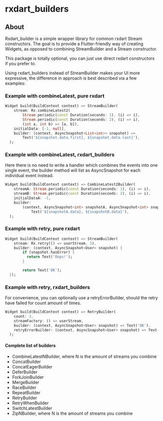 # rxdart_builders

## About

Rxdart_builder is a simple wrapper library for common rxdart Stream constructors.
The goal is to provide a Flutter-friendly way of creating Widgets, as opposed to combining
StreamBuilder and a Stream constructor.

This package is totally optional, you can just use direct rxdart constructors if you prefer to.

Using rxdart_builders instead of StreamBuilder makes your UI more expressive,
the difference in approach is best described via a few examples:

### Example with combineLatest, pure rxdart
```dart
Widget build(BuildContext context) => StreamBuilder(
    stream: Rx.combineLatest2(
        Stream.periodic(const Duration(seconds: 1), (i) => i),
        Stream.periodic(const Duration(seconds: 2), (i) => i),
        (int a, int b) => [a, b]),
    initialData: [-1, null],
    builder: (context, AsyncSnapshot<List<int>> snapshot) =>
        Text('${snapshot.data.first}, ${snapshot.data.last}'),
  );
```

### Example with combineLatest, rxdart_builders

Here there is no need to write a handler which combines the events into one single event,
the builder method will list as AsyncSnapshot for each individual event instead.

```dart
Widget build(BuildContext context) => CombineLatest2Builder(
    streamA: Stream.periodic(const Duration(seconds: 1), (i) => i),
    streamB: Stream.periodic(const Duration(seconds: 2), (i) => i),
    initialDataA: -1,
    builder:
        (context, AsyncSnapshot<int> snapshotA, AsyncSnapshot<int> snapshotB) =>
            Text('${snapshotA.data}, ${snapshotB.data}'),
  );
```

### Example with retry, pure rxdart
```dart
Widget build(BuildContext context) => StreamBuilder(
    stream: Rx.retry(() => userStream, 3),
    builder: (context, AsyncSnapshot<User> snapshot) {
        if (snapshot.hasError) {
          return Text('Oops!');
        }

        return Text('OK');
  });
```

### Example with retry, rxdart_builders

For convenience, you can optionally use a retryErrorBuilder, should the retry have failed
for count amount of times.

```dart
Widget build(BuildContext context) => RetryBuilder(
    count: 3,
    streamFactory: () => userStream,
    builder: (context, AsyncSnapshot<User> snapshot) => Text('OK'),
    retryErrorBuilder: (context, AsyncSnapshot<User> snapshot) => Text('Oops!'),
  );
```

#### Complete list of builders

- CombineLatestNBuilder, where N is the amount of streams you combine
- ConcatBuilder
- ConcatEagerBuilder
- DeferBuilder
- ForkJoinBuilder
- MergeBuilder
- RaceBuilder
- RepeatBuilder
- RetryBuilder
- RetryWhenBuilder
- SwitchLatestBuilder
- ZipNBuilder, where N is the amount of streams you combine